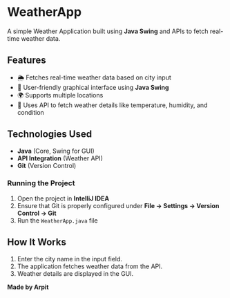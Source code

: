 # WeatherApp

A simple Weather Application built using **Java Swing** and APIs to fetch real-time weather data.

## Features
- 🌦 Fetches real-time weather data based on city input
- 🎨 User-friendly graphical interface using **Java Swing**
- 🌍 Supports multiple locations
- 📡 Uses API to fetch weather details like temperature, humidity, and condition

## Technologies Used
- **Java** (Core, Swing for GUI)
- **API Integration** (Weather API)
- **Git** (Version Control)

### Running the Project
1. Open the project in **IntelliJ IDEA**
2. Ensure that Git is properly configured under **File → Settings → Version Control → Git**
3. Run the `WeatherApp.java` file

## How It Works
1. Enter the city name in the input field.
2. The application fetches weather data from the API.
3. Weather details are displayed in the GUI.

**Made by Arpit**

